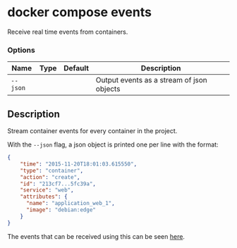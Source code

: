 # docker compose events

<!---MARKER_GEN_START-->
Receive real time events from containers.

### Options

| Name | Type | Default | Description |
| --- | --- | --- | --- |
| `--json` |  |  | Output events as a stream of json objects |


<!---MARKER_GEN_END-->

## Description

Stream container events for every container in the project.

With the `--json` flag, a json object is printed one per line with the format:

```json
{
    "time": "2015-11-20T18:01:03.615550",
    "type": "container",
    "action": "create",
    "id": "213cf7...5fc39a",
    "service": "web",
    "attributes": {
      "name": "application_web_1",
      "image": "debian:edge"
    }
}
```

The events that can be received using this can be seen [here](https://docs.docker.com/engine/reference/commandline/events/#object-types).
